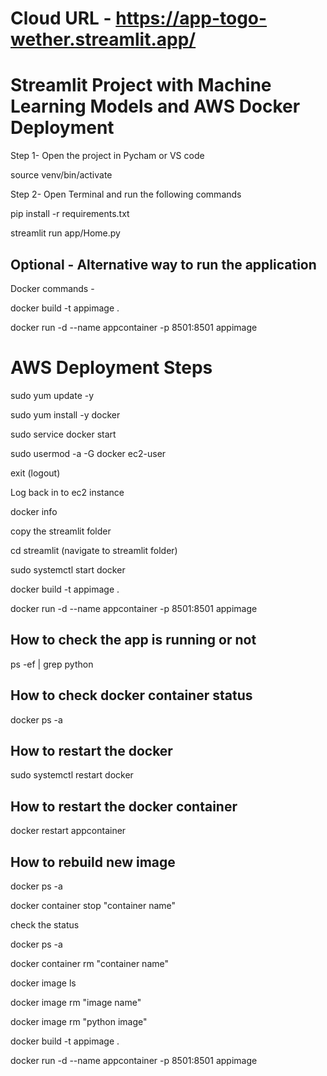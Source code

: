 # Cloud URL - https://app-togo-wether.streamlit.app/

# Streamlit Project with Machine Learning Models and AWS Docker Deployment

Step 1- Open the project in Pycham or VS code

source venv/bin/activate

Step 2- Open Terminal and run the following commands 

pip install -r requirements.txt

streamlit run app/Home.py

## Optional - Alternative way to run the application
Docker commands -

docker build -t appimage .

docker run -d --name appcontainer -p 8501:8501 appimage


# AWS Deployment Steps

   sudo yum update -y

   sudo yum install -y docker

   sudo service docker start

   sudo usermod -a -G docker ec2-user

   exit    (logout)

   Log back in to ec2 instance

   docker info
   
   copy the streamlit folder
   
   cd streamlit (navigate to streamlit folder)
   
   sudo systemctl start docker

   docker build -t appimage .

   docker run -d --name appcontainer -p 8501:8501 appimage


## How to check the app is running or not

   ps -ef | grep python


## How to check docker container status

   docker ps -a


## How to restart the docker

   sudo systemctl restart docker

## How to restart the docker container

   docker restart appcontainer

## How to rebuild new image
   docker ps -a 
   
   docker container stop "container name"

   check the status
   
   docker ps -a

   docker container rm "container name"

   docker image ls
   
   docker image rm "image name"

   docker image rm "python image"

   docker build -t appimage .

   docker run -d --name appcontainer -p 8501:8501 appimage
